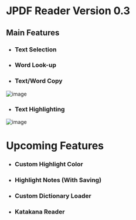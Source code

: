 # **JPDF Reader Version 0.3**
## Main Features
 - ### Text Selection
 - ### Word Look-up
 - ### Text/Word Copy
![image](https://github.com/user-attachments/assets/10f2c8a1-46ef-4702-ae17-5f61b84cbccc)
 - ### Text Highlighting
![image](https://github.com/user-attachments/assets/43de68bd-b048-48f5-ba67-71d5d889e8ff)

# Upcoming Features
 - ### Custom Highlight Color
 - ### Highlight Notes (With Saving)
 - ### Custom Dictionary Loader
 - ### Katakana Reader 

